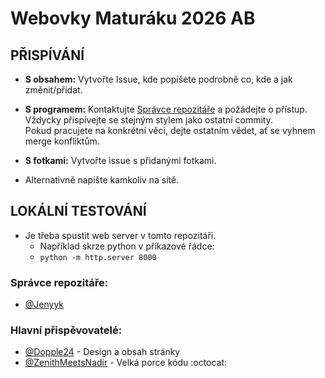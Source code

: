 # Webovky Maturáku 2026 AB
## PŘISPÍVÁNÍ
- **S obsahem:** Vytvořte Issue, kde popíšete podrobně co, kde a jak změnit/přidat.

- **S programem:** Kontaktujte [Správce repozitáře](https://github.com/Jenyyk) a požádejte o přístup.  
  Vždycky přispívejte se stejným stylem jako ostatní commity.  
  Pokud pracujete na konkrétní věci, dejte ostatním vědet, ať se vyhnem merge konfliktům.  

- **S fotkami:** Vytvořte issue s přidanými fotkami.  

- Alternativně napište kamkoliv na sítě.

## LOKÁLNÍ TESTOVÁNÍ

- Je třeba spustit web server v tomto repozitáři.
  - Například skrze python v příkazové řádce:
  - `python -m http.server 8000`

### Správce repozitáře:
- [@Jenyyk](https://github.com/Jenyyk)

### Hlavní přispěvovatelé:
- [@Dopple24](https://github.com/Dopple24) - Design a obsah stránky
- [@ZenithMeetsNadir](https://github.com/ZenithMeetsNadir) - Velká porce kódu :octocat:
